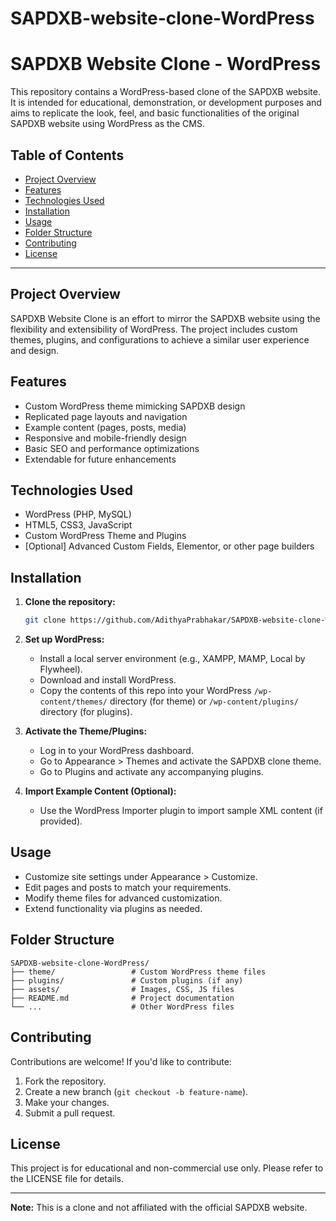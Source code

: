 # SAPDXB-website-clone-WordPress
# SAPDXB Website Clone - WordPress

This repository contains a WordPress-based clone of the SAPDXB website. It is intended for educational, demonstration, or development purposes and aims to replicate the look, feel, and basic functionalities of the original SAPDXB website using WordPress as the CMS.

## Table of Contents

- [Project Overview](#project-overview)
- [Features](#features)
- [Technologies Used](#technologies-used)
- [Installation](#installation)
- [Usage](#usage)
- [Folder Structure](#folder-structure)
- [Contributing](#contributing)
- [License](#license)

---

## Project Overview

SAPDXB Website Clone is an effort to mirror the SAPDXB website using the flexibility and extensibility of WordPress. The project includes custom themes, plugins, and configurations to achieve a similar user experience and design.

## Features

- Custom WordPress theme mimicking SAPDXB design
- Replicated page layouts and navigation
- Example content (pages, posts, media)
- Responsive and mobile-friendly design
- Basic SEO and performance optimizations
- Extendable for future enhancements

## Technologies Used

- WordPress (PHP, MySQL)
- HTML5, CSS3, JavaScript
- Custom WordPress Theme and Plugins
- [Optional] Advanced Custom Fields, Elementor, or other page builders

## Installation

1. **Clone the repository:**
   ```bash
   git clone https://github.com/AdithyaPrabhakar/SAPDXB-website-clone-WordPress.git
   ```

2. **Set up WordPress:**
   - Install a local server environment (e.g., XAMPP, MAMP, Local by Flywheel).
   - Download and install WordPress.
   - Copy the contents of this repo into your WordPress `/wp-content/themes/` directory (for theme) or `/wp-content/plugins/` directory (for plugins).

3. **Activate the Theme/Plugins:**
   - Log in to your WordPress dashboard.
   - Go to Appearance > Themes and activate the SAPDXB clone theme.
   - Go to Plugins and activate any accompanying plugins.

4. **Import Example Content (Optional):**
   - Use the WordPress Importer plugin to import sample XML content (if provided).

## Usage

- Customize site settings under Appearance > Customize.
- Edit pages and posts to match your requirements.
- Modify theme files for advanced customization.
- Extend functionality via plugins as needed.

## Folder Structure

```
SAPDXB-website-clone-WordPress/
├── theme/                 # Custom WordPress theme files
├── plugins/               # Custom plugins (if any)
├── assets/                # Images, CSS, JS files
├── README.md              # Project documentation
└── ...                    # Other WordPress files
```

## Contributing

Contributions are welcome! If you'd like to contribute:

1. Fork the repository.
2. Create a new branch (`git checkout -b feature-name`).
3. Make your changes.
4. Submit a pull request.

## License

This project is for educational and non-commercial use only. Please refer to the LICENSE file for details.

---

**Note:** This is a clone and not affiliated with the official SAPDXB website.

